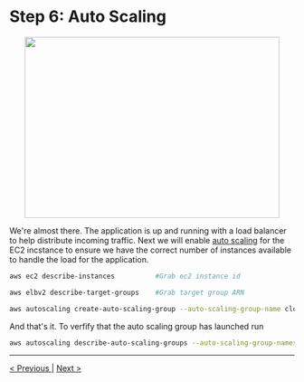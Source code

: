 <h1>Step 6: Auto Scaling</h1>

<p align="center">
	<img src="https://i.imgur.com/ExBrcOw.jpeg" width="450px" height="320px"  />
</p>

<p>
We're almost there. The application is up and running with a load balancer to help distribute incoming traffic. Next we will enable <a href="https://docs.aws.amazon.com/autoscaling/ec2/userguide/what-is-amazon-ec2-auto-scaling.html">auto scaling</a> for the EC2 incstance to ensure we have the correct number of instances available to handle the load for the application.
</p>

```bash
aws ec2 describe-instances			#Grab ec2 instance id

aws elbv2 describe-target-groups 	#Grab target group ARN

aws autoscaling create-auto-scaling-group --auto-scaling-group-name cloud-1 --max-size 5 --min-size 2 --desired-capacity 2 --instance-id i-0e69 --target-group-arns "arn:aws:elasticloadbalancing:region:123456789012:targetgroup/my-targets/1234567890123456"
```

<p>
And that's it. To verfify that the auto scaling group has launched run
</p>

```bash
aws autoscaling describe-auto-scaling-groups --auto-scaling-group-names cloud-1
```

<hr />
<a href="load_balancer.md">
&lt; Previous
</a>
|
<a href="CDN.md" align="right">
Next &gt;
</a>